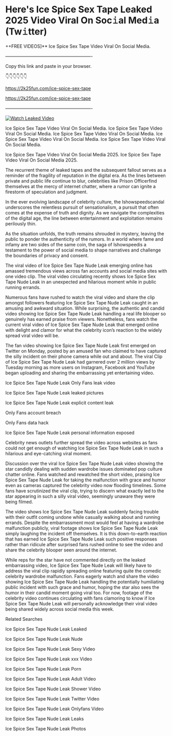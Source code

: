 # Here's Ice Spice Sex Tape Leaked 2025 Video Viral On Soc𝚒al Med𝚒a (Tw𝚒tter)

++FREE VIDEOS]** Ice Spice Sex Tape Video Viral On Social Media.

———————————————————-

Copy this link and paste in your browser.

👇👇👇👇👇👇

https://2k25fun.com/ice-spice-sex-tape

https://2k25fun.com/ice-spice-sex-tape

———————————————————-

[![Watch Leaked Video](https://miro.medium.com/v2/resize:fit:828/format:webp/1*cilzJN44JGOrTw9NJCrNHA.gif "Watch Leaked Video")](https://2k25fun.com/ice-spice-sex-tape)

Ice Spice Sex Tape Video Viral On Social Media. Ice Spice Sex Tape Video Viral On Social Media. Ice Spice Sex Tape Video Viral On Social Media. Ice Spice Sex Tape Video Viral On Social Media. Ice Spice Sex Tape Video Viral On Social Media.

Ice Spice Sex Tape Video Viral On Social Media 2025. Ice Spice Sex Tape Video Viral On Social Media 2025.

The recurrent theme of leaked tapes and the subsequent fallout serves as a reminder of the fragility of reputation in the digital era. As the lines between private and public life continue to blur, celebrities like Prison Officerfind themselves at the mercy of internet chatter, where a rumor can ignite a firestorm of speculation and judgment.

In the ever evolving landscape of celebrity culture, the Ishowspeedscandal underscores the relentless pursuit of sensationalism, a pursuit that often comes at the expense of truth and dignity. As we navigate the complexities of the digital age, the line between entertainment and exploitation remains perilously thin.

As the situation unfolds, the truth remains shrouded in mystery, leaving the public to ponder the authenticity of the rumors. In a world where fame and infamy are two sides of the same coin, the saga of Ishowspeedis a testament to the power of social media to shape narratives and challenge the boundaries of privacy and consent.

The viral video of Ice Spice Sex Tape Nude Leak emerging online has amassed tremendous views across fan accounts and social media sites with one video clip. The viral video circulating recently shows Ice Spice Sex Tape Nude Leak in an unexpected and hilarious moment while in public running errands.

Numerous fans have rushed to watch the viral video and share the clip amongst followers featuring Ice Spice Sex Tape Nude Leak caught in an amusing and awkward situation. While surprising, the authentic and candid video showing Ice Spice Sex Tape Nude Leak handling a real life blooper so genuinely has earned praise from viewers. Nonetheless, fans watch the current viral video of Ice Spice Sex Tape Nude Leak that emerged online with delight and clamor for what the celebrity icon’s reaction to the widely spread viral video will be.

The fan video showing Ice Spice Sex Tape Nude Leak first emerged on Twitter on Monday, posted by an amused fan who claimed to have captured the silly incident on their phone camera while out and about. The viral Clip of Ice Spice Sex Tape Nude Leak had garnered over 2 million views by Tuesday morning as more users on Instagram, Facebook and YouTube began uploading and sharing the embarrassing yet entertaining video.

Ice Spice Sex Tape Nude Leak Only Fans leak video

Ice Spice Sex Tape Nude Leak leaked pictures

Ice Spice Sex Tape Nude Leak explicit content leak

Only Fans account breach

Only Fans data hack

Ice Spice Sex Tape Nude Leak personal information exposed

Celebrity news outlets further spread the video across websites as fans could not get enough of watching Ice Spice Sex Tape Nude Leak in such a hilarious and eye-catching viral moment.

Discussion over the viral Ice Spice Sex Tape Nude Leak video showing the star candidly dealing with sudden wardrobe issues dominated pop culture chatter online. Fans watched and rewatched the short video, praising Ice Spice Sex Tape Nude Leak for taking the malfunction with grace and humor even as cameras captured the celebrity video now flooding timelines. Some fans have scrutinized the viral clip, trying to discern what exactly led to the star appearing in such a silly viral video, seemingly unaware they were being filmed.

The video shows Ice Spice Sex Tape Nude Leak suddenly facing trouble with their outfit coming undone while casually walking about and running errands. Despite the embarrassment most would feel at having a wardrobe malfunction publicly, viral footage shows Ice Spice Sex Tape Nude Leak simply laughing the incident off themselves. It is this down-to-earth reaction that has earned Ice Spice Sex Tape Nude Leak such positive responses rather than ridicule after surprised fans rushed online to see the video and share the celebrity blooper seen around the internet.

While reps for the star have not commented directly on the leaked embarrassing video, Ice Spice Sex Tape Nude Leak will likely have to address the viral clip rapidly spreading online featuring quite the comedic celebrity wardrobe malfunction. Fans eagerly watch and share the video showing Ice Spice Sex Tape Nude Leak handling the potentially humiliating public incident with such grace and humor, hoping the star also sees the humor in their candid moment going viral too. For now, footage of the celebrity video continues circulating with fans clamoring to know if Ice Spice Sex Tape Nude Leak will personally acknowledge their viral video being shared widely across social media this week.

Related Searches

Ice Spice Sex Tape Nude Leak Leaked

Ice Spice Sex Tape Nude Leak Nude

Ice Spice Sex Tape Nude Leak Sexy Video

Ice Spice Sex Tape Nude Leak xxx Video

Ice Spice Sex Tape Nude Leak Porn

Ice Spice Sex Tape Nude Leak Adult Video

Ice Spice Sex Tape Nude Leak Shower Video

Ice Spice Sex Tape Nude Leak Twitter Video

Ice Spice Sex Tape Nude Leak Onlyfans Video

Ice Spice Sex Tape Nude Leak Leaks

Ice Spice Sex Tape Nude Leak Photos